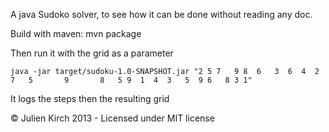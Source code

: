 A java Sudoko solver, to see how it can be done without reading any doc.

Build with maven:
    mvn package

Then run it with the grid as a parameter

    java -jar target/sudoku-1.0-SNAPSHOT.jar "2 5 7   9 8  6   3  6  4  2 7   5       9       8   5 9  1  4  3   5  9 6   8 3 1"

It logs the steps then the resulting grid

© Julien Kirch 2013 - Licensed under MIT license